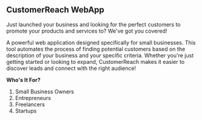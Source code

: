 ## **CustomerReach WebApp**

Just launched your business and looking for the perfect customers to promote your products and services to? We've got you covered!

A powerful web application designed specifically for small businesses. This tool automates the process of finding potential customers based on the description of your business and your specific criteria. 
Whether you're just getting started or looking to expand, CustomerReach makes it easier to discover leads and connect with the right audience!

**Who's It For?**

 1. Small Business Owners
 2. Entrepreneurs
 3. Freelancers
 4. Startups

